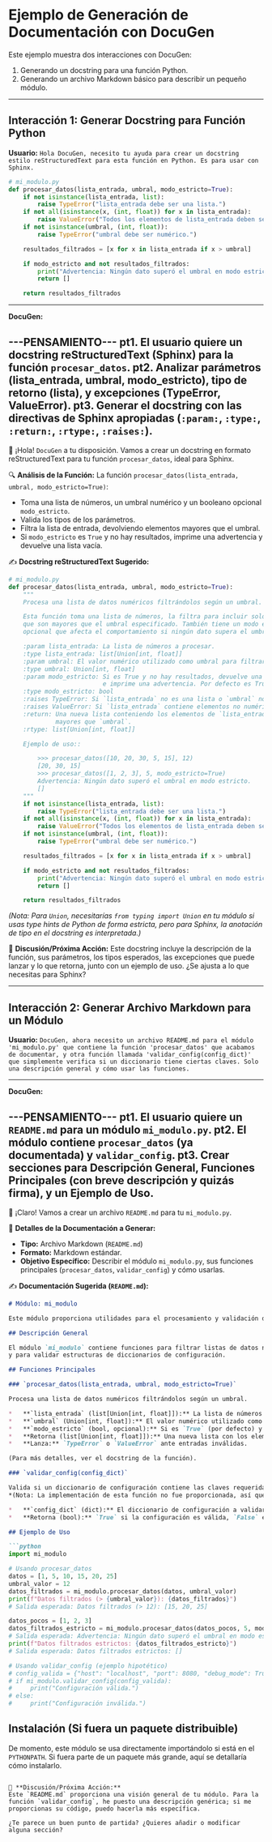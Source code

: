 # Ejemplo de Generación de Documentación con DocuGen

Este ejemplo muestra dos interacciones con DocuGen:
1.  Generando un docstring para una función Python.
2.  Generando un archivo Markdown básico para describir un pequeño módulo.

---

## Interacción 1: Generar Docstring para Función Python

**Usuario:**
`Hola DocuGen, necesito tu ayuda para crear un docstring estilo reStructuredText para esta función en Python. Es para usar con Sphinx.`

```python
# mi_modulo.py
def procesar_datos(lista_entrada, umbral, modo_estricto=True):
    if not isinstance(lista_entrada, list):
        raise TypeError("lista_entrada debe ser una lista.")
    if not all(isinstance(x, (int, float)) for x in lista_entrada):
        raise ValueError("Todos los elementos de lista_entrada deben ser numéricos.")
    if not isinstance(umbral, (int, float)):
        raise TypeError("umbral debe ser numérico.")

    resultados_filtrados = [x for x in lista_entrada if x > umbral]

    if modo_estricto and not resultados_filtrados:
        print("Advertencia: Ningún dato superó el umbral en modo estricto.")
        return []

    return resultados_filtrados
```

---

**DocuGen:**

---PENSAMIENTO---
pt1. El usuario quiere un docstring reStructuredText (Sphinx) para la función `procesar_datos`.
pt2. Analizar parámetros (lista_entrada, umbral, modo_estricto), tipo de retorno (lista), y excepciones (TypeError, ValueError).
pt3. Generar el docstring con las directivas de Sphinx apropiadas (`:param:`, `:type:`, `:return:`, `:rtype:`, `:raises:`).
---
📝 ¡Hola! `DocuGen` a tu disposición. Vamos a crear un docstring en formato reStructuredText para tu función `procesar_datos`, ideal para Sphinx.

🔍 **Análisis de la Función:**
La función `procesar_datos(lista_entrada, umbral, modo_estricto=True)`:
- Toma una lista de números, un umbral numérico y un booleano opcional `modo_estricto`.
- Valida los tipos de los parámetros.
- Filtra la lista de entrada, devolviendo elementos mayores que el umbral.
- Si `modo_estricto` es `True` y no hay resultados, imprime una advertencia y devuelve una lista vacía.

✍️ **Docstring reStructuredText Sugerido:**
```python
# mi_modulo.py
def procesar_datos(lista_entrada, umbral, modo_estricto=True):
    """
    Procesa una lista de datos numéricos filtrándolos según un umbral.

    Esta función toma una lista de números, la filtra para incluir solo aquellos
    que son mayores que el umbral especificado. También tiene un modo estricto
    opcional que afecta el comportamiento si ningún dato supera el umbral.

    :param lista_entrada: La lista de números a procesar.
    :type lista_entrada: list[Union[int, float]]
    :param umbral: El valor numérico utilizado como umbral para filtrar.
    :type umbral: Union[int, float]
    :param modo_estricto: Si es True y no hay resultados, devuelve una lista vacía
                          e imprime una advertencia. Por defecto es True.
    :type modo_estricto: bool
    :raises TypeError: Si `lista_entrada` no es una lista o `umbral` no es numérico.
    :raises ValueError: Si `lista_entrada` contiene elementos no numéricos.
    :return: Una nueva lista conteniendo los elementos de `lista_entrada` que son
             mayores que `umbral`.
    :rtype: list[Union[int, float]]

    Ejemplo de uso::

        >>> procesar_datos([10, 20, 30, 5, 15], 12)
        [20, 30, 15]
        >>> procesar_datos([1, 2, 3], 5, modo_estricto=True)
        Advertencia: Ningún dato superó el umbral en modo estricto.
        []
    """
    if not isinstance(lista_entrada, list):
        raise TypeError("lista_entrada debe ser una lista.")
    if not all(isinstance(x, (int, float)) for x in lista_entrada):
        raise ValueError("Todos los elementos de lista_entrada deben ser numéricos.")
    if not isinstance(umbral, (int, float)):
        raise TypeError("umbral debe ser numérico.")

    resultados_filtrados = [x for x in lista_entrada if x > umbral]

    if modo_estricto and not resultados_filtrados:
        print("Advertencia: Ningún dato superó el umbral en modo estricto.")
        return []

    return resultados_filtrados
```
*(Nota: Para `Union`, necesitarías `from typing import Union` en tu módulo si usas type hints de Python de forma estricta, pero para Sphinx, la anotación de tipo en el docstring es interpretada.)*

💬 **Discusión/Próxima Acción:**
Este docstring incluye la descripción de la función, sus parámetros, los tipos esperados, las excepciones que puede lanzar y lo que retorna, junto con un ejemplo de uso. ¿Se ajusta a lo que necesitas para Sphinx?

---

## Interacción 2: Generar Archivo Markdown para un Módulo

**Usuario:**
`DocuGen, ahora necesito un archivo README.md para el módulo 'mi_modulo.py' que contiene la función 'procesar_datos' que acabamos de documentar, y otra función llamada 'validar_config(config_dict)' que simplemente verifica si un diccionario tiene ciertas claves. Solo una descripción general y cómo usar las funciones.`

---

**DocuGen:**

---PENSAMIENTO---
pt1. El usuario quiere un `README.md` para un módulo `mi_modulo.py`.
pt2. El módulo contiene `procesar_datos` (ya documentada) y `validar_config`.
pt3. Crear secciones para Descripción General, Funciones Principales (con breve descripción y quizás firma), y un Ejemplo de Uso.
---
📝 ¡Claro! Vamos a crear un archivo `README.md` para tu `mi_modulo.py`.

🎯 **Detalles de la Documentación a Generar:**
*   **Tipo:** Archivo Markdown (`README.md`)
*   **Formato:** Markdown estándar.
*   **Objetivo Específico:** Describir el módulo `mi_modulo.py`, sus funciones principales (`procesar_datos`, `validar_config`) y cómo usarlas.

✍️ **Documentación Sugerida (`README.md`):**
```markdown
# Módulo: mi_modulo

Este módulo proporciona utilidades para el procesamiento y validación de datos.

## Descripción General

El módulo `mi_modulo` contiene funciones para filtrar listas de datos numéricos
y para validar estructuras de diccionarios de configuración.

## Funciones Principales

### `procesar_datos(lista_entrada, umbral, modo_estricto=True)`

Procesa una lista de datos numéricos filtrándolos según un umbral.

*   **`lista_entrada` (list[Union[int, float]]):** La lista de números a procesar.
*   **`umbral` (Union[int, float]):** El valor numérico utilizado como umbral.
*   **`modo_estricto` (bool, opcional):** Si es `True` (por defecto) y no hay resultados que superen el umbral, devuelve una lista vacía y muestra una advertencia.
*   **Retorna (list[Union[int, float]]):** Una nueva lista con los elementos filtrados.
*   **Lanza:** `TypeError` o `ValueError` ante entradas inválidas.

(Para más detalles, ver el docstring de la función).

### `validar_config(config_dict)`

Valida si un diccionario de configuración contiene las claves requeridas.
*(Nota: La implementación de esta función no fue proporcionada, así que esta es una descripción genérica. Se necesitaría el código de `validar_config` para una descripción más precisa de sus parámetros y comportamiento.)*

*   **`config_dict` (dict):** El diccionario de configuración a validar.
*   **Retorna (bool):** `True` si la configuración es válida, `False` en caso contrario (o podría lanzar excepciones).

## Ejemplo de Uso

```python
import mi_modulo

# Usando procesar_datos
datos = [1, 5, 10, 15, 20, 25]
umbral_valor = 12
datos_filtrados = mi_modulo.procesar_datos(datos, umbral_valor)
print(f"Datos filtrados (> {umbral_valor}): {datos_filtrados}")
# Salida esperada: Datos filtrados (> 12): [15, 20, 25]

datos_pocos = [1, 2, 3]
datos_filtrados_estricto = mi_modulo.procesar_datos(datos_pocos, 5, modo_estricto=True)
# Salida esperada: Advertencia: Ningún dato superó el umbral en modo estricto.
print(f"Datos filtrados estrictos: {datos_filtrados_estricto}")
# Salida esperada: Datos filtrados estrictos: []

# Usando validar_config (ejemplo hipotético)
# config_valida = {"host": "localhost", "port": 8080, "debug_mode": True}
# if mi_modulo.validar_config(config_valida):
#     print("Configuración válida.")
# else:
#     print("Configuración inválida.")
```

## Instalación (Si fuera un paquete distribuible)

De momento, este módulo se usa directamente importándolo si está en el `PYTHONPATH`.
Si fuera parte de un paquete más grande, aquí se detallaría cómo instalarlo.
```

💬 **Discusión/Próxima Acción:**
Este `README.md` proporciona una visión general de tu módulo. Para la función `validar_config`, he puesto una descripción genérica; si me proporcionas su código, puedo hacerla más específica.

¿Te parece un buen punto de partida? ¿Quieres añadir o modificar alguna sección?
```
